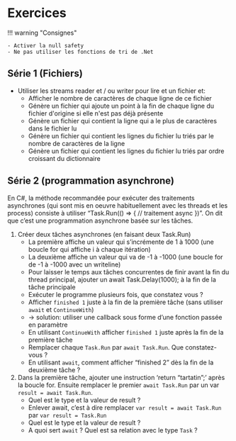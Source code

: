 # Exercices

!!! warning "Consignes"

    - Activer la null safety
    - Ne pas utiliser les fonctions de tri de .Net

## Série 1 (Fichiers)

- Utiliser les streams reader et / ou writer pour lire et un fichier et:
    - Afficher le nombre de caractères de chaque ligne de ce fichier
    - Génère un fichier qui ajoute un point à la fin de chaque ligne du fichier d'origine si elle n'est pas déjà présente
    - Génère un fichier qui contient la ligne qui a le plus de caractères dans le fichier lu
    - Génère un fichier qui contient les lignes du fichier lu triés par le nombre de caractères de la ligne
    - Génère un fichier qui contient les lignes du fichier lu triés par ordre croissant du dictionnaire

## Série 2 (programmation asynchrone)

En C#, la méthode recommandée pour exécuter des traitements asynchrones (qui sont mis en oeuvre habituellement avec les threads et les process) consiste à utiliser “Task.Run(() => { // traitement async })”. On dit que c’est une programmation asynchrone basée sur les tâches.

1. Créer deux tâches asynchrones (en faisant deux Task.Run)
    - La première affiche un valeur qui s’incrémente de 1 à 1000 (une boucle for qui affiche i à chaque itération)
    - La deuxième affiche un valeur qui va de -1 à -1000 (une boucle for de -1 à -1000 avec un writeline)
    - Pour laisser le temps aux tâches concurrentes de finir avant la fin du thread principal, ajouter un await Task.Delay(1000); à la fin de la tâche principale
    - Exécuter le programme plusieurs fois, que constatez vous ?
    - Afficher `finished 1` juste à la fin de la première tâche (sans utiliser `await` et `ContinueWith`)
    - -> solution: utiliser une callback sous forme d’une fonction passée en paramètre
    - En utilisant `ContinueWith` afficher `finished 1` juste après la fin de la première tâche
    - Remplacer chaque `Task.Run` par `await Task.Run`. Que constatez-vous ?
    - En utilisant `await`, comment afficher “finished 2” dès la fin de la deuxième tâche ?
1. Dans la première tâche, ajouter une instruction ‘return “tartatin”;’ après la boucle for. Ensuite remplacer le premier `await Task.Run` par un var `result = await Task.Run`.
    - Quel est le type et la valeur de result ?
    - Enlever await, c’est à dire remplacer `var result = await Task.Run` par `var result = Task.Run`
    - Quel est le type et la valeur de result ?
    - A quoi sert `await` ? Quel est sa relation avec le type `Task` ?
